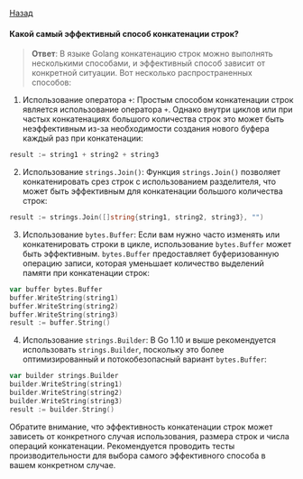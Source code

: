 [Назад](/README.md)

#### Какой самый эффективный способ конкатенации строк?
> **Ответ**:
В языке Golang конкатенацию строк можно выполнять несколькими способами, и эффективный способ зависит от конкретной ситуации. Вот несколько распространенных способов:

1. Использование оператора `+`: Простым способом конкатенации строк является использование оператора `+`. Однако внутри циклов или при частых конкатенациях большого количества строк это может быть неэффективным из-за необходимости создания нового буфера каждый раз при конкатенации:
```go
result := string1 + string2 + string3
```

2. Использование `strings.Join()`: Функция `strings.Join()` позволяет конкатенировать срез строк с использованием разделителя, что может быть эффективным для конкатенации большого количества строк:
```go
result := strings.Join([]string{string1, string2, string3}, "")
```

3. Использование `bytes.Buffer`: Если вам нужно часто изменять или конкатенировать строки в цикле, использование `bytes.Buffer` может быть эффективным. `bytes.Buffer` предоставляет буферизованную операцию записи, которая уменьшает количество выделений памяти при конкатенации строк:
```go
var buffer bytes.Buffer
buffer.WriteString(string1)
buffer.WriteString(string2)
buffer.WriteString(string3)
result := buffer.String()
```

4. Использование `strings.Builder`: В Go 1.10 и выше рекомендуется использовать `strings.Builder`, поскольку это более оптимизированный и потокобезопасный вариант `bytes.Buffer`:
```go
var builder strings.Builder
builder.WriteString(string1)
builder.WriteString(string2)
builder.WriteString(string3)
result := builder.String()
```

Обратите внимание, что эффективность конкатенации строк может зависеть от конкретного случая использования, размера строк и числа операций конкатенации. Рекомендуется проводить тесты производительности для выбора самого эффективного способа в вашем конкретном случае.